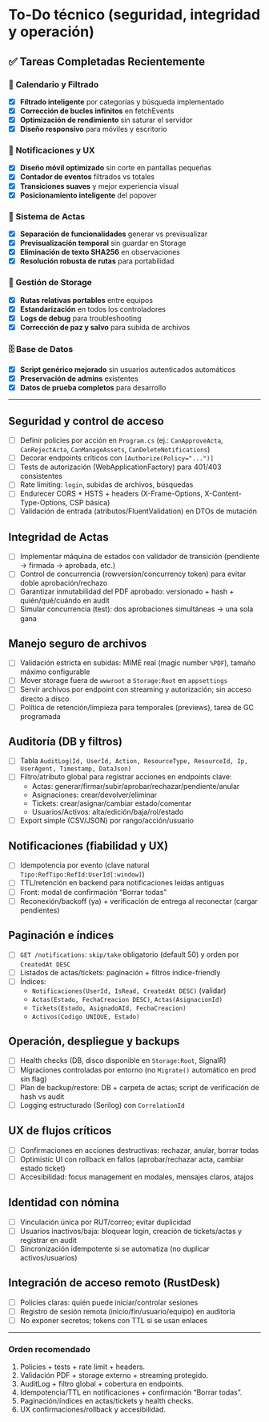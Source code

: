 # To-Do técnico (seguridad, integridad y operación)

## ✅ **Tareas Completadas Recientemente**

### **📅 Calendario y Filtrado**
- [x] **Filtrado inteligente** por categorías y búsqueda implementado
- [x] **Corrección de bucles infinitos** en fetchEvents
- [x] **Optimización de rendimiento** sin saturar el servidor
- [x] **Diseño responsivo** para móviles y escritorio

### **📱 Notificaciones y UX**
- [x] **Diseño móvil optimizado** sin corte en pantallas pequeñas
- [x] **Contador de eventos** filtrados vs totales
- [x] **Transiciones suaves** y mejor experiencia visual
- [x] **Posicionamiento inteligente** del popover

### **📄 Sistema de Actas**
- [x] **Separación de funcionalidades** generar vs previsualizar
- [x] **Previsualización temporal** sin guardar en Storage
- [x] **Eliminación de texto SHA256** en observaciones
- [x] **Resolución robusta de rutas** para portabilidad

### **💾 Gestión de Storage**
- [x] **Rutas relativas portables** entre equipos
- [x] **Estandarización** en todos los controladores
- [x] **Logs de debug** para troubleshooting
- [x] **Corrección de paz y salvo** para subida de archivos

### **🗄️ Base de Datos**
- [x] **Script genérico mejorado** sin usuarios autenticados automáticos
- [x] **Preservación de admins** existentes
- [x] **Datos de prueba completos** para desarrollo

---

## Seguridad y control de acceso
- [ ] Definir policies por acción en `Program.cs` (ej.: `CanApproveActa`, `CanRejectActa`, `CanManageAssets`, `CanDeleteNotifications`)
- [ ] Decorar endpoints críticos con `[Authorize(Policy="...")]`
- [ ] Tests de autorización (WebApplicationFactory) para 401/403 consistentes
- [ ] Rate limiting: `login`, subidas de archivos, búsquedas
- [ ] Endurecer CORS + HSTS + headers (X-Frame-Options, X-Content-Type-Options, CSP básica)
- [ ] Validación de entrada (atributos/FluentValidation) en DTOs de mutación

## Integridad de Actas
- [ ] Implementar máquina de estados con validador de transición (pendiente → firmada → aprobada, etc.)
- [ ] Control de concurrencia (rowversion/concurrency token) para evitar doble aprobación/rechazo
- [ ] Garantizar inmutabilidad del PDF aprobado: versionado + hash + quién/qué/cuándo en audit
- [ ] Simular concurrencia (test): dos aprobaciones simultáneas → una sola gana

## Manejo seguro de archivos
- [ ] Validación estricta en subidas: MIME real (magic number `%PDF`), tamaño máximo configurable
- [ ] Mover storage fuera de `wwwroot` a `Storage:Root` en `appsettings`
- [ ] Servir archivos por endpoint con streaming y autorización; sin acceso directo a disco
- [ ] Política de retención/limpieza para temporales (previews), tarea de GC programada

## Auditoría (DB y filtros)
- [ ] Tabla `AuditLog(Id, UserId, Action, ResourceType, ResourceId, Ip, UserAgent, Timestamp, DataJson)`
- [ ] Filtro/atributo global para registrar acciones en endpoints clave:
  - Actas: generar/firmar/subir/aprobar/rechazar/pendiente/anular
  - Asignaciones: crear/devolver/eliminar
  - Tickets: crear/asignar/cambiar estado/comentar
  - Usuarios/Activos: alta/edición/baja/rol/estado
- [ ] Export simple (CSV/JSON) por rango/acción/usuario

## Notificaciones (fiabilidad y UX)
- [ ] Idempotencia por evento (clave natural `Tipo:RefTipo:RefId:UserId[:window]`)
- [ ] TTL/retención en backend para notificaciones leídas antiguas
- [ ] Front: modal de confirmación “Borrar todas”
- [ ] Reconexión/backoff (ya) + verificación de entrega al reconectar (cargar pendientes)

## Paginación e índices
- [ ] `GET /notifications`: `skip/take` obligatorio (default 50) y orden por `CreatedAt DESC`
- [ ] Listados de actas/tickets: paginación + filtros índice-friendly
- [ ] Índices:
  - `Notificaciones(UserId, IsRead, CreatedAt DESC)` (validar)
  - `Actas(Estado, FechaCreacion DESC)`, `Actas(AsignacionId)`
  - `Tickets(Estado, AsignadoAId, FechaCreacion)`
  - `Activos(Codigo UNIQUE, Estado)`

## Operación, despliegue y backups
- [ ] Health checks (DB, disco disponible en `Storage:Root`, SignalR)
- [ ] Migraciones controladas por entorno (no `Migrate()` automático en prod sin flag)
- [ ] Plan de backup/restore: DB + carpeta de actas; script de verificación de hash vs audit
- [ ] Logging estructurado (Serilog) con `CorrelationId`

## UX de flujos críticos
- [ ] Confirmaciones en acciones destructivas: rechazar, anular, borrar todas
- [ ] Optimistic UI con rollback en fallos (aprobar/rechazar acta, cambiar estado ticket)
- [ ] Accesibilidad: focus management en modales, mensajes claros, atajos

## Identidad con nómina
- [ ] Vinculación única por RUT/correo; evitar duplicidad
- [ ] Usuarios inactivos/baja: bloquear login, creación de tickets/actas y registrar en audit
- [ ] Sincronización idempotente si se automatiza (no duplicar activos/usuarios)

## Integración de acceso remoto (RustDesk)
- [ ] Policies claras: quién puede iniciar/controlar sesiones
- [ ] Registro de sesión remota (inicio/fin/usuario/equipo) en auditoría
- [ ] No exponer secretos; tokens con TTL si se usan enlaces

---

### Orden recomendado
1) Policies + tests + rate limit + headers.
2) Validación PDF + storage externo + streaming protegido.
3) AuditLog + filtro global + cobertura en endpoints.
4) Idempotencia/TTL en notificaciones + confirmación “Borrar todas”.
5) Paginación/índices en actas/tickets y health checks.
6) UX confirmaciones/rollback y accesibilidad.



